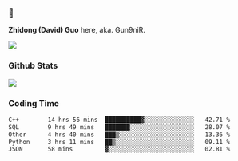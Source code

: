 ### 👋 

**Zhidong (David) Guo** here, aka. Gun9niR.

![](https://komarev.com/ghpvc/?username=Gun9niR&label=Total+Views)

### Github Stats

<img src="https://github-readme-stats.vercel.app/api?username=Gun9niR&count_private=true&show_icons=true&theme=vue-dark&hide_title=true">

### Coding Time

<!--START_SECTION:waka-->

```txt
C++        14 hrs 56 mins  ██████████▓░░░░░░░░░░░░░░   42.71 %
SQL        9 hrs 49 mins   ███████░░░░░░░░░░░░░░░░░░   28.07 %
Other      4 hrs 40 mins   ███▒░░░░░░░░░░░░░░░░░░░░░   13.36 %
Python     3 hrs 11 mins   ██▒░░░░░░░░░░░░░░░░░░░░░░   09.11 %
JSON       58 mins         ▓░░░░░░░░░░░░░░░░░░░░░░░░   02.81 %
```

<!--END_SECTION:waka-->
